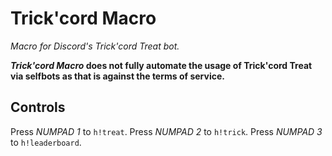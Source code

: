 # Trick'cord Macro
*Macro for Discord's Trick'cord Treat bot.*

**_Trick'cord Macro_ does not fully automate the usage of Trick'cord Treat via selfbots as that is against the terms of service.**

## Controls
Press *NUMPAD 1* to `h!treat`.
Press *NUMPAD 2* to `h!trick`.
Press *NUMPAD 3* to `h!leaderboard`.
